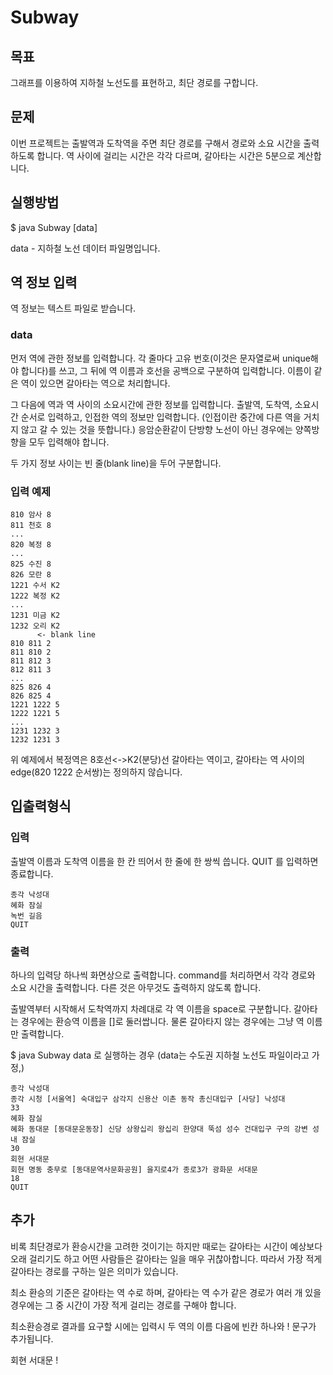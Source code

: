 # Subway

## 목표
그래프를 이용하여 지하철 노선도를 표현하고, 최단 경로를 구합니다.

## 문제
이번 프로젝트는 출발역과 도착역을 주면 최단 경로를 구해서 경로와 소요 시간을 출력하도록 합니다. 역 사이에 걸리는 시간은 각각 다르며, 갈아타는 시간은 5분으로 계산합니다.

## 실행방법
$ java Subway [data]

data - 지하철 노선 데이터 파일명입니다.

## 역 정보 입력
역 정보는 텍스트 파일로 받습니다.

### data

먼저 역에 관한 정보를 입력합니다. 각 줄마다 고유 번호(이것은 문자열로써 unique해야 합니다)를 쓰고, 그 뒤에 역 이름과 호선을 공백으로 구분하여 입력합니다. 이름이 같은 역이 있으면 갈아타는 역으로 처리합니다.

그 다음에 역과 역 사이의 소요시간에 관한 정보를 입력합니다. 출발역, 도착역, 소요시간 순서로 입력하고, 인접한 역의 정보만 입력합니다. (인접이란 중간에 다른 역을 거치지 않고 갈 수 있는 것을 뜻합니다.) 응암순환같이 단방향 노선이 아닌 경우에는 양쪽방향을 모두 입력해야 합니다.

두 가지 정보 사이는 빈 줄(blank line)을 두어 구분합니다.

### 입력 예제
```
810 암사 8
811 천호 8
...
820 복정 8
...
825 수진 8
826 모란 8
1221 수서 K2
1222 복정 K2
...
1231 미금 K2
1232 오리 K2
      <- blank line
810 811 2
811 810 2
811 812 3
812 811 3
...
825 826 4
826 825 4
1221 1222 5
1222 1221 5
...
1231 1232 3
1232 1231 3
```
위 예제에서 복정역은 8호선<->K2(분당)선 갈아타는 역이고, 갈아타는 역 사이의 edge(820 1222 순서쌍)는 정의하지 않습니다.

## 입출력형식
### 입력
출발역 이름과 도착역 이름을 한 칸 띄어서 한 줄에 한 쌍씩 씁니다.
QUIT 를 입력하면 종료합니다.

```
종각 낙성대
혜화 잠실
녹번 길음
QUIT
```
### 출력
하나의 입력당 하나씩 화면상으로 출력합니다. command를 처리하면서 각각 경로와 소요 시간을 출력합니다. 다른 것은 아무것도 출력하지 않도록 합니다.

출발역부터 시작해서 도착역까지 차례대로 각 역 이름을 space로 구분합니다. 갈아타는 경우에는 환승역 이름을 []로 둘러쌉니다. 물론 갈아타지 않는 경우에는 그냥 역 이름만 출력합니다.

$ java Subway data 로 실행하는 경우
(data는 수도권 지하철 노선도 파일이라고 가정,)

```
종각 낙성대
종각 시청 [서울역] 숙대입구 삼각지 신용산 이촌 동작 총신대입구 [사당] 낙성대
33
혜화 잠실
혜화 동대문 [동대문운동장] 신당 상왕십리 왕십리 한양대 뚝섬 성수 건대입구 구의 강변 성내 잠실
30
회현 서대문
회현 명동 충무로 [동대문역사문화공원] 을지로4가 종로3가 광화문 서대문
18
QUIT
```


## 추가
비록 최단경로가 환승시간을 고려한 것이기는 하지만 때로는 갈아타는 시간이 예상보다 오래 걸리기도 하고 어떤 사람들은 갈아타는 일을 매우 귀찮아합니다. 따라서 가장 적게 갈아타는 경로를 구하는 일은 의미가 있습니다.

최소 환승의 기준은 갈아타는 역 수로 하며, 갈아타는 역 수가 같은 경로가 여러 개 있을 경우에는 그 중 시간이 가장 적게 걸리는 경로를 구해야 합니다.

최소환승경로 결과를 요구할 시에는 입력시 두 역의 이름 다음에 빈칸 하나와 ! 문구가 추가됩니다.

회현 서대문 !
